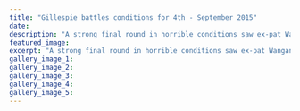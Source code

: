 ```yaml
---
title: "Gillespie battles conditions for 4th - September 2015"
date: 
description: "A strong final round in horrible conditions saw ex-pat Wanganui Golf professional and former WHS student Nick Gillespie finish fourth at the Men's Carrus Open in Tauranga on Sunday."
featured_image: 
excerpt: "A strong final round in horrible conditions saw ex-pat Wanganui Golf professional and former WHS student Nick Gillespie finish fourth at the Men's Carrus Open in Tauranga on Sunday, Wanganui Chronicle article on 22/9/15..."
gallery_image_1: 
gallery_image_2: 
gallery_image_3: 
gallery_image_4: 
gallery_image_5: 
---
```


